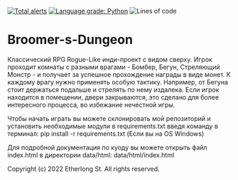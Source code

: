 [![Total alerts](https://img.shields.io/lgtm/alerts/g/deka4core/Broomer-s-Dungeon.svg?logo=lgtm&logoWidth=18)](https://lgtm.com/projects/g/deka4core/Broomer-s-Dungeon/alerts/)
[![Language grade: Python](https://img.shields.io/lgtm/grade/python/g/deka4core/Broomer-s-Dungeon.svg?logo=lgtm&logoWidth=18)](https://lgtm.com/projects/g/deka4core/Broomer-s-Dungeon/context:python) ![Lines of code](https://img.shields.io/tokei/lines/github.com/deka4core/TFinance)
# Broomer-s-Dungeon
Классический RPG Rogue-Like инди-проект с видом сверху. Игрок проходит комнаты с разными врагами - Бомбер, Бегун, Стреляющий Монстр - и получает за успешное прохождение награды в виде монет. К каждому врагу нужно применять особую тактику. Например, от Бегуна стоит держаться подальше и стрелять по нему издалека. Если игрок находится в помещении, двери закрываются, это сделано для более интересного процесса, во избежание нечестной игры.

Чтобы начать играть вы можете склонировать мой репозиторий и установить необходимые модули в requirements.txt введя команду в терминал: pip install -r requirements.txt (Если вы на OS Windows)

Для подробной документация по куоду вы можете открыть файл index.html в директории data/html:
data/html/index.html

Copyright (c) 2022 Etherlong St. All rights reserved.
